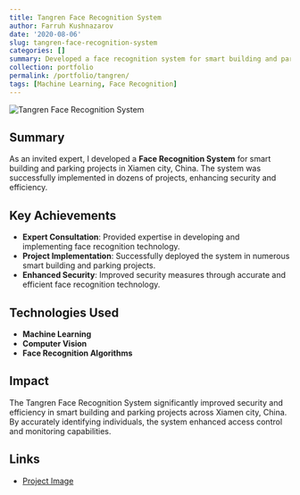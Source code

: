 ```yaml
---
title: Tangren Face Recognition System
author: Farruh Kushnazarov
date: '2020-08-06'
slug: tangren-face-recognition-system
categories: []
summary: Developed a face recognition system for smart building and parking projects in Xiamen city, China, resulting in the successful implementation of numerous projects.<br/><img src='/images/portfolio/tangrem.png' width='500' height='300'>
collection: portfolio
permalink: /portfolio/tangren/
tags: [Machine Learning, Face Recognition]
---
```


![Tangren Face Recognition System](../../images/portfolio/tangrem.png)

## Summary
As an invited expert, I developed a **Face Recognition System** for smart building and parking projects in Xiamen city, China. The system was successfully implemented in dozens of projects, enhancing security and efficiency.

## Key Achievements
- **Expert Consultation**: Provided expertise in developing and implementing face recognition technology.
- **Project Implementation**: Successfully deployed the system in numerous smart building and parking projects.
- **Enhanced Security**: Improved security measures through accurate and efficient face recognition technology.

## Technologies Used
- **Machine Learning**
- **Computer Vision**
- **Face Recognition Algorithms**

## Impact
The Tangren Face Recognition System significantly improved security and efficiency in smart building and parking projects across Xiamen city, China. By accurately identifying individuals, the system enhanced access control and monitoring capabilities.

## Links
- [Project Image](../files/projects/tangrem/tangrem.png) <!-- Replace with the actual image if available -->
